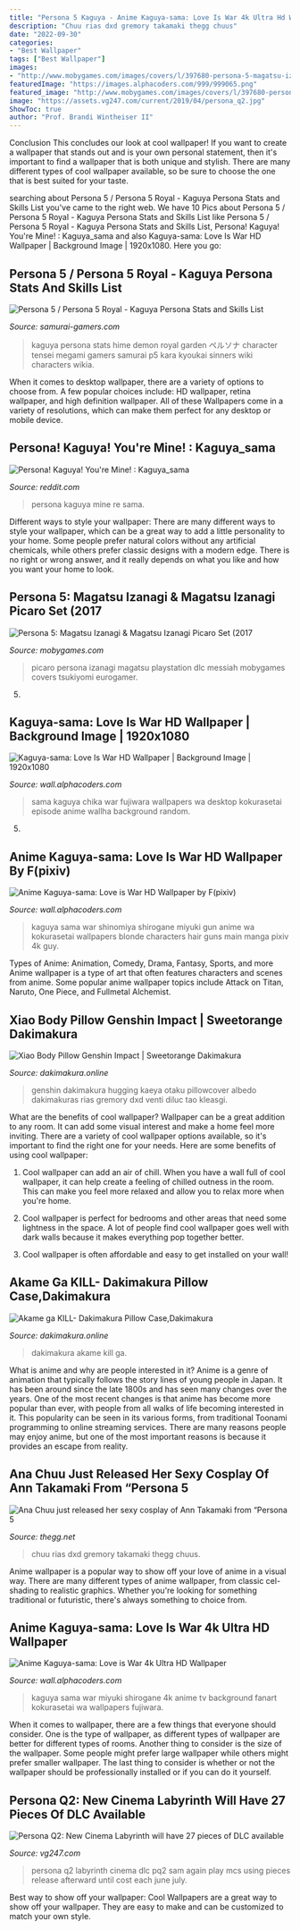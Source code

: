 ```yaml
---
title: "Persona 5 Kaguya - Anime Kaguya-sama: Love Is War 4k Ultra Hd Wallpaper"
description: "Chuu rias dxd gremory takamaki thegg chuus"
date: "2022-09-30"
categories:
- "Best Wallpaper"
tags: ["Best Wallpaper"]
images:
- "http://www.mobygames.com/images/covers/l/397680-persona-5-magatsu-izanagi-magatsu-izanagi-picaro-set-playstation-4-front-cover.png"
featuredImage: "https://images.alphacoders.com/999/999065.png"
featured_image: "http://www.mobygames.com/images/covers/l/397680-persona-5-magatsu-izanagi-magatsu-izanagi-picaro-set-playstation-4-front-cover.png"
image: "https://assets.vg247.com/current/2019/04/persona_q2.jpg"
ShowToc: true
author: "Prof. Brandi Wintheiser II"
---
```



Conclusion
This concludes our look at cool wallpaper! If you want to create a wallpaper that stands out and is your own personal statement, then it's important to find a wallpaper that is both unique and stylish. There are many different types of cool wallpaper available, so be sure to choose the one that is best suited for your taste.

	

		
searching about Persona 5 / Persona 5 Royal - Kaguya Persona Stats and Skills List you've came to the right web. We have 10 Pics about Persona 5 / Persona 5 Royal - Kaguya Persona Stats and Skills List like Persona 5 / Persona 5 Royal - Kaguya Persona Stats and Skills List, Persona! Kaguya! You&#039;re Mine! : Kaguya_sama and also Kaguya-sama: Love Is War HD Wallpaper | Background Image | 1920x1080. Here you go:
		
    
## Persona 5 / Persona 5 Royal - Kaguya Persona Stats And Skills List

<img loading=lazy src="https://cdnen.samurai-gamers.com/wp-content/uploads/2017/03/22055129/Kaguya-Persona-5-stats.png" onerror="this.onerror=null;this.src='https://tse1.mm.bing.net/th?id=OIP.LgqOwhZfkGbBR5pPscifygHaDl&amp;pid=15.1';" alt="Persona 5 / Persona 5 Royal - Kaguya Persona Stats and Skills List">

_Source: samurai-gamers.com_

>kaguya persona stats hime demon royal garden ペルソナ character tensei megami gamers samurai p5 kara kyoukai sinners wiki characters wikia. 

	

When it comes to desktop wallpaper, there are a variety of options to choose from. A few popular choices include: HD wallpaper, retina wallpaper, and high definition wallpaper. All of these Wallpapers come in a variety of resolutions, which can make them perfect for any desktop or mobile device. 

    
## Persona! Kaguya! You&#039;re Mine! : Kaguya_sama

<img loading=lazy src="https://i.redd.it/z6m2wc3sl3h51.png" onerror="this.onerror=null;this.src='https://tse2.mm.bing.net/th?id=OIP.gYlwon1pl12G0yTsUPic2wHaK4&amp;pid=15.1';" alt="Persona! Kaguya! You&#039;re Mine! : Kaguya_sama">

_Source: reddit.com_

>persona kaguya mine re sama. 

	

Different ways to style your wallpaper:
There are many different ways to style your wallpaper, which can be a great way to add a little personality to your home. Some people prefer natural colors without any artificial chemicals, while others prefer classic designs with a modern edge. There is no right or wrong answer, and it really depends on what you like and how you want your home to look.

    
## Persona 5: Magatsu Izanagi &amp; Magatsu Izanagi Picaro Set (2017

<img loading=lazy src="http://www.mobygames.com/images/covers/l/397680-persona-5-magatsu-izanagi-magatsu-izanagi-picaro-set-playstation-4-front-cover.png" onerror="this.onerror=null;this.src='https://tse1.mm.bing.net/th?id=OIP.UEOx9JbIJJ7P8tod5cMJrwHaHa&amp;pid=15.1';" alt="Persona 5: Magatsu Izanagi &amp; Magatsu Izanagi Picaro Set (2017">

_Source: mobygames.com_

>picaro persona izanagi magatsu playstation dlc messiah mobygames covers tsukiyomi eurogamer. 

	

5.

    
## Kaguya-sama: Love Is War HD Wallpaper | Background Image | 1920x1080

<img loading=lazy src="https://images.alphacoders.com/999/999065.png" onerror="this.onerror=null;this.src='https://tse4.mm.bing.net/th?id=OIP.CmfxL4N9VmHi2d37j1e75QHaEK&amp;pid=15.1';" alt="Kaguya-sama: Love Is War HD Wallpaper | Background Image | 1920x1080">

_Source: wall.alphacoders.com_

>sama kaguya chika war fujiwara wallpapers wa desktop kokurasetai episode anime wallha background random. 

	

5.

    
## Anime Kaguya-sama: Love Is War HD Wallpaper By F(pixiv)

<img loading=lazy src="https://images4.alphacoders.com/101/thumb-1920-1011293.jpg" onerror="this.onerror=null;this.src='https://tse1.mm.bing.net/th?id=OIP.zshMf4gUP51nnJ6Y-a6XtAHaFT&amp;pid=15.1';" alt="Anime Kaguya-sama: Love is War HD Wallpaper by F(pixiv)">

_Source: wall.alphacoders.com_

>kaguya sama war shinomiya shirogane miyuki gun anime wa kokurasetai wallpapers blonde characters hair guns main manga pixiv 4k guy. 

	

Types of Anime: Animation, Comedy, Drama, Fantasy, Sports, and more
Anime wallpaper is a type of art that often features characters and scenes from anime. Some popular anime wallpaper topics include Attack on Titan, Naruto, One Piece, and Fullmetal Alchemist.

    
## Xiao Body Pillow Genshin Impact | Sweetorange Dakimakura

<img loading=lazy src="https://www.dakimakura.online/u_file/2104/products/12/86112f0591.jpg" onerror="this.onerror=null;this.src='https://tse4.mm.bing.net/th?id=OIP.rBcKFq9BoI_ddW9jz3FqFQHaKl&amp;pid=15.1';" alt="Xiao Body Pillow Genshin Impact | Sweetorange Dakimakura">

_Source: dakimakura.online_

>genshin dakimakura hugging kaeya otaku pillowcover albedo dakimakuras rias gremory dxd venti diluc tao kleasgi. 

	

What are the benefits of cool wallpaper?
Wallpaper can be a great addition to any room. It can add some visual interest and make a home feel more inviting. There are a variety of cool wallpaper options available, so it's important to find the right one for your needs. Here are some benefits of using cool wallpaper: 
1. Cool wallpaper can add an air of chill. When you have a wall full of cool wallpaper, it can help create a feeling of chilled outness in the room. This can make you feel more relaxed and allow you to relax more when you're home. 

2. Cool wallpaper is perfect for bedrooms and other areas that need some lightness in the space. A lot of people find cool wallpaper goes well with dark walls because it makes everything pop together better. 

3. Cool wallpaper is often affordable and easy to get installed on your wall!

    
## Akame Ga KILL- Dakimakura Pillow Case,Dakimakura

<img loading=lazy src="https://dakimakura.online/u_file/1912/products/26/6f99cba0f6.jpg" onerror="this.onerror=null;this.src='https://tse3.mm.bing.net/th?id=OIP.54XzfwmNDjAnnbj9bAXIXwHaKl&amp;pid=15.1';" alt="Akame ga KILL- Dakimakura Pillow Case,Dakimakura">

_Source: dakimakura.online_

>dakimakura akame kill ga. 

	

What is anime and why are people interested in it?
Anime is a genre of animation that typically follows the story lines of young people in Japan. It has been around since the late 1800s and has seen many changes over the years. One of the most recent changes is that anime has become more popular than ever, with people from all walks of life becoming interested in it. This popularity can be seen in its various forms, from traditional Toonami programming to online streaming services. There are many reasons people may enjoy anime, but one of the most important reasons is because it provides an escape from reality.

    
## Ana Chuu Just Released Her Sexy Cosplay Of Ann Takamaki From “Persona 5

<img loading=lazy src="https://thegg.net/wp-content/uploads/2019/08/ana-chuus-cosplay-of-rias-gremory-from-high-school-dxd.jpg" onerror="this.onerror=null;this.src='https://tse2.mm.bing.net/th?id=OIP.pDWhpjY1WwhYyMFxynfZiAHaKK&amp;pid=15.1';" alt="Ana Chuu just released her sexy cosplay of Ann Takamaki from “Persona 5">

_Source: thegg.net_

>chuu rias dxd gremory takamaki thegg chuus. 

	

Anime wallpaper is a popular way to show off your love of anime in a visual way. There are many different types of anime wallpaper, from classic cel-shading to realistic graphics. Whether you're looking for something traditional or futuristic, there's always something to choice from.

    
## Anime Kaguya-sama: Love Is War 4k Ultra HD Wallpaper

<img loading=lazy src="https://images7.alphacoders.com/107/1075998.png" onerror="this.onerror=null;this.src='https://tse4.mm.bing.net/th?id=OIP._6fNu8_J6Cu7niQpKmwtywHaEK&amp;pid=15.1';" alt="Anime Kaguya-sama: Love is War 4k Ultra HD Wallpaper">

_Source: wall.alphacoders.com_

>kaguya sama war miyuki shirogane 4k anime tv background fanart kokurasetai wa wallpapers fujiwara. 

	

When it comes to wallpaper, there are a few things that everyone should consider. One is the type of wallpaper, as different types of wallpaper are better for different types of rooms. Another thing to consider is the size of the wallpaper. Some people might prefer large wallpaper while others might prefer smaller wallpaper. The last thing to consider is whether or not the wallpaper should be professionally installed or if you can do it yourself.

    
## Persona Q2: New Cinema Labyrinth Will Have 27 Pieces Of DLC Available

<img loading=lazy src="https://assets.vg247.com/current/2019/04/persona_q2.jpg" onerror="this.onerror=null;this.src='https://tse2.mm.bing.net/th?id=OIP.xntkSKj9C5Srj14IMak5JQHaET&amp;pid=15.1';" alt="Persona Q2: New Cinema Labyrinth will have 27 pieces of DLC available">

_Source: vg247.com_

>persona q2 labyrinth cinema dlc pq2 sam again play mcs using pieces release afterward until cost each june july. 

	

Best way to show off your wallpaper:
Cool Wallpapers are a great way to show off your wallpaper. They are easy to make and can be customized to match your own style.

